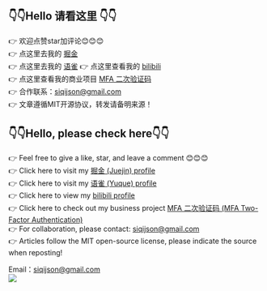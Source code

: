 ## 👇👇Hello 请看这里 👇👇  
👉 欢迎点赞star加评论😊😊😊   
👉 点这里去我的   [掘金](https://juejin.cn/user/2154698523020205)  
👉 点这里去我的   [语雀](https://www.yuque.com/istao)
👉 点这里查看我的  [bilibili](https://space.bilibili.com/253646371)   
👉 点这里查看我的商业项目  [MFA 二次验证码](https://mfacode.cn)  
👉 合作联系：siqijson@gmail.com  
👉 文章遵循MIT开源协议，转发请备明来源！  

## 👇👇Hello, please check here👇👇  
👉 Feel free to give a like, star, and leave a comment 😊😊😊  
👉 Click here to visit my [掘金 (Juejin) profile](https://juejin.cn/user/2154698523020205)  
👉 Click here to visit my [语雀 (Yuque) profile](https://www.yuque.com/istao)  
👉 Click here to view my [bilibili profile](https://space.bilibili.com/253646371)  
👉 Click here to check out my business project [MFA 二次验证码 (MFA Two-Factor Authentication)](https://mfacode.cn)  
👉 For collaboration, please contact: siqijson@gmail.com  
👉 Articles follow the MIT open-source license, please indicate the source when reposting!  

Email：siqijson@gmail.com  
<img src="https://github-readme-stats.vercel.app/api?username=taosiqi&show_icons=true&icon_color=#3080ED&text_color=#3080ED&bg_color=ffffff&hide_title=true" />
